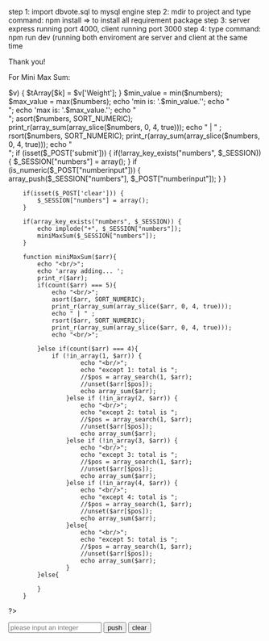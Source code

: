 step 1: import dbvote.sql to mysql engine
step 2: mdir to project and type command: npm install => to install all requirement package
step 3: server express running port 4000, client running port 3000
step 4: type command: npm run dev (running both enviroment are server and client at the same time

Thank you!


For Mini Max Sum:

<?php session_start(); ?>
<html>
	<head>
	<title>tester</title>
	<script src="https://ajax.googleapis.com/ajax/libs/jquery/3.5.1/jquery.min.js"></script>
	</head>
	<body>
	<?php
		$numbers = array(1,3,5,7,9);
		foreach ($numbers as $k => $v) {
			$tArray[$k] = $v['Weight'];
		}
		$min_value = min($numbers);
		$max_value = max($numbers);
		echo 'min is: '.$min_value.'';
		echo "<br/>";
		echo 'max is: '.$max_value.'';
		echo "<br/>";
		asort($numbers, SORT_NUMERIC);
		print_r(array_sum(array_slice($numbers, 0, 4, true)));
		echo " | " ;
		rsort($numbers, SORT_NUMERIC);
		print_r(array_sum(array_slice($numbers, 0, 4, true)));
		echo "<br/>";
		if (isset($_POST['submit'])) {
			if(!array_key_exists("numbers", $_SESSION)) {
				$_SESSION["numbers"] = array();
			}
			if (is_numeric($_POST["numberinput"])) {
				array_push($_SESSION["numbers"], $_POST["numberinput"]);
			}
		}

		if(isset($_POST['clear'])) {
			$_SESSION["numbers"] = array();
		}

		if(array_key_exists("numbers", $_SESSION)) {
			echo implode("+", $_SESSION["numbers"]);
			miniMaxSum($_SESSION["numbers"]);
		}

		function miniMaxSum($arr){
			echo "<br/>";
			echo 'array adding... ';
			print_r($arr);
			if(count($arr) === 5){
				echo "<br/>";
				asort($arr, SORT_NUMERIC);
				print_r(array_sum(array_slice($arr, 0, 4, true)));
				echo " | " ;
				rsort($arr, SORT_NUMERIC);
				print_r(array_sum(array_slice($arr, 0, 4, true)));
				echo "<br/>";
					
			}else if(count($arr) === 4){
				if (!in_array(1, $arr)) {
						echo "<br/>";
						echo "except 1: total is ";
						//$pos = array_search(1, $arr);
						//unset($arr[$pos]);
						echo array_sum($arr);
					}else if (!in_array(2, $arr)) {
						echo "<br/>";
						echo "except 2: total is ";
						//$pos = array_search(1, $arr);
						//unset($arr[$pos]);
						echo array_sum($arr);
					}else if (!in_array(3, $arr)) {
						echo "<br/>";
						echo "except 3: total is ";
						//$pos = array_search(1, $arr);
						//unset($arr[$pos]);
						echo array_sum($arr);
					}else if (!in_array(4, $arr)) {
						echo "<br/>";
						echo "except 4: total is ";
						//$pos = array_search(1, $arr);
						//unset($arr[$pos]);
						echo array_sum($arr);
					}else{
						echo "<br/>";
						echo "except 5: total is ";
						//$pos = array_search(1, $arr);
						//unset($arr[$pos]);
						echo array_sum($arr);
					}
			}else{
				
			}
		}
?>
		<form method="post">
			<input name="numberinput" type="number" id="numberinput" placeholder="please input an integer"/>
			<button type="submit" id="submit" name="submit">push</button> <button type="submit" name="clear">clear</button>
		</form>
	</body>
</html>
